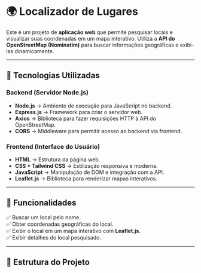 # 🌍 Localizador de Lugares

Este é um projeto de **aplicação web** que permite pesquisar locais e visualizar suas coordenadas em um mapa interativo. Utiliza a **API do OpenStreetMap (Nominatim)** para buscar informações geográficas e exibi-las dinamicamente.

---

## 🚀 Tecnologias Utilizadas

### **Backend (Servidor Node.js)**
- **Node.js** → Ambiente de execução para JavaScript no backend.
- **Express.js** → Framework para criar o servidor web.
- **Axios** → Biblioteca para fazer requisições HTTP à API do OpenStreetMap.
- **CORS** → Middleware para permitir acesso ao backend via frontend.

### **Frontend (Interface do Usuário)**
- **HTML** → Estrutura da página web.
- **CSS + Tailwind CSS** → Estilização responsiva e moderna.
- **JavaScript** → Manipulação de DOM e integração com a API.
- **Leaflet.js** → Biblioteca para renderizar mapas interativos.

---

## 📌 Funcionalidades

✅ Buscar um local pelo nome.  
✅ Obter coordenadas geográficas do local.  
✅ Exibir o local em um mapa interativo com **Leaflet.js**.  
✅ Exibir detalhes do local pesquisado.  

---

## 📂 Estrutura do Projeto

